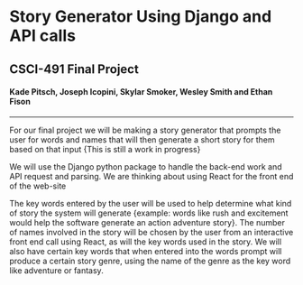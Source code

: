 # Story Generator Using Django and API calls
## CSCI-491 Final Project
#### Kade Pitsch, Joseph Icopini, Skylar Smoker, Wesley Smith and Ethan Fison
___

For our final project we will be making a story generator that prompts the user for words and names that will then generate a short story for them based on that input {This is still a work in progress}

We will use the Django python package to handle the back-end work and API request and parsing. We are thinking about using React for the front end of the web-site

The key words entered by the user will be used to help determine what kind of story the system will generate {example: words like rush and excitement would help the software generate an action adventure story}. The number of names involved in the story will be chosen by the user from an interactive front end call using React, as will the key words used in the story. We will also have certain key words that when entered into the words prompt will produce a certain story genre, using the name of the genre as the key word like adventure or fantasy.

